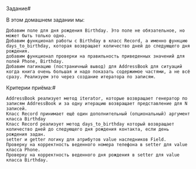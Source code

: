 Задание#

В этом домашнем задании мы:

    Добавим поле для дня рождения Birthday. Это поле не обязательное, но может быть только одно.
    Добавим функционал работы с Birthday в класс Record, а именно функцию days_to_birthday, которая возвращает количество дней до следующего дня рождения.
    добавим функционал проверки на правильность приведенных значений для полей Phone, Birthday.
    Добавим пагинацию (постраничный вывод) для AddressBook для ситуаций когда книга очень большая и надо показать содержимое частями, а не всё сразу. Реализуем это через создание итератора по записям.

Критерии приёма:#

    AddressBook реализует метод iterator, которые возвращает генератор по записям AddressBook и за одну итерацию возвращает представление для N записей.
    Класс Record принимает ещё один дополнительный (опциональный) аргумент класса Birthday
    Класс Record реализует метод days_to_birthday который возвращает количество дней до следующего дня рождения контакта, если день рождения задан.
    setter и getter логику для атрибутов value наследников Field.
    Проверку на корректность веденного номера телефона в setter для value класса Phone.
    Проверку на корректность веденного дня рождения в setter для value класса Birthday.
